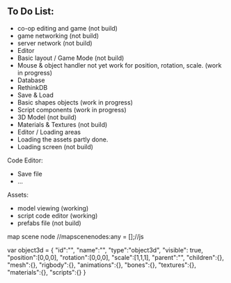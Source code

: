 
## To Do List:
 * co-op editing and game (not build)
 * game networking (not build)
 * server network (not build)
 * Editor
  * Basic layout / Game Mode (not build)
  * Mouse & object handler not yet work for position, rotation, scale. (work in progress)
 * Database
  * RethinkDB
 * Save & Load
  * Basic shapes objects (work in progress)
  * Script components (work in progress)
  * 3D Model (not build)
  * Materials &  Textures (not build)
 * Editor / Loading areas
  * Loading the assets partly done.
  * Loading screen (not build)

Code Editor:
 * Save file
 * ...

 Assets:
  * model viewing (working)
  * script code editor (working)
  * prefabs file (not build)

  map scene node
  //mapscenenodes:any = [];//js

  var object3d = {
  	"id":"",
  	"name":"",
  	"type":"object3d",
  	"visible": true,
  	"position":[0,0,0],
  	"rotation":[0,0,0],
  	"scale":[1,1,1],
  	"parent":"",
  	"children":{},
  	"mesh":{},
  	"rigbody":{},
  	"animations":{},
  	"bones":{},
  	"textures":{},
  	"materials":{},
  	"scripts":{}
  }
